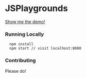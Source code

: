 # JSPlaygrounds

[Show me the demo!](https://pativg89.github.io/JSPlaygrounds/)

### Running Locally

```
  npm install
  npm start // visit localhost:8080
```

### Contributing

Please do!


